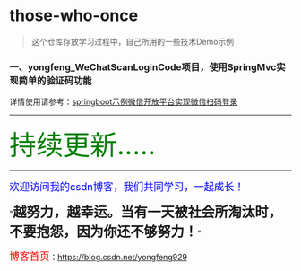 # those-who-once

> 这个仓库存放学习过程中，自己所用的一些技术Demo示例

### 一、yongfeng_WeChatScanLoginCode项目，使用SpringMvc实现简单的验证码功能
	
详情使用请参考：<a href="" target="_blank">springboot示例微信开放平台实现微信扫码登录</a>


----------
<font size='14' color='green'>持续更新.....</font>

----------


<font size=4 color=blue>欢迎访问我的csdn博客，我们共同学习，一起成长！</font>

"<font size=5>**越努力，越幸运。当有一天被社会所淘汰时，不要抱怨，因为你还不够努力！**</font>"

<font size=4 color=red> 博客首页</font>：<a href="http://blog.csdn.net/u010648555" target="_blank">https://blog.csdn.net/yongfeng929</a>
